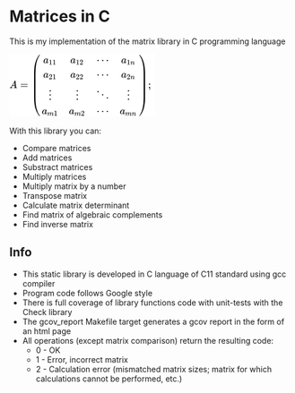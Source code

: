 # Matrices in C

This is my implementation of the matrix library in C programming language

![matrix](misc/matrix.png)

With this library you can:

- Compare matrices
- Add matrices
- Substract matrices
- Multiply matrices
- Multiply matrix by a number
- Transpose matrix
- Calculate matrix determinant
- Find matrix of algebraic complements
- Find inverse matrix


## Info

- This static library is developed in C language of C11 standard using gcc compiler
- Program code follows Google style
- There is full coverage of library functions code with unit-tests with the Check library
- The gcov_report Makefile target generates a gcov report in the form of an html page
- All operations (except matrix comparison) return the resulting code:
  - 0 - OK
  - 1 - Error, incorrect matrix
  - 2 - Calculation error (mismatched matrix sizes; matrix for which calculations cannot be performed, etc.)
